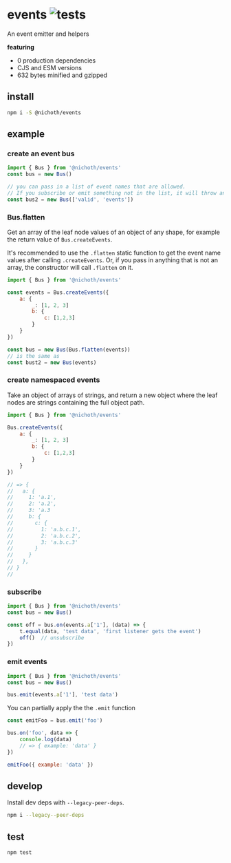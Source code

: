 # events ![tests](https://github.com/nichoth/events/actions/workflows/nodejs.yml/badge.svg)
An event emitter and helpers

__featuring__
* 0 production dependencies
* CJS and ESM versions
* 632 bytes minified and gzipped

## install
```bash
npm i -S @nichoth/events
```

## example

### create an event bus
```js
import { Bus } from '@nichoth/events'
const bus = new Bus()

// you can pass in a list of event names that are allowed.
// If you subscribe or emit something not in the list, it will throw an error.
const bus2 = new Bus(['valid', 'events'])
```

### Bus.flatten
Get an array of the leaf node values of an object of any shape, for example the return value of `Bus.createEvents`.

It's recommended to use the `.flatten` static function to get the event name values after calling `.createEvents`. Or, if you pass in anything that is not an array, the constructor will call `.flatten` on it.
```js
import { Bus } from '@nichoth/events'

const events = Bus.createEvents({
    a: {
        _: [1, 2, 3]
        b: {
            c: [1,2,3]
        }
    }
})

const bus = new Bus(Bus.flatten(events))
// is the same as
const bust2 = new Bus(events)
```

### create namespaced events
Take an object of arrays of strings, and return a new object where the leaf nodes are strings containing the full object path.

```js
import { Bus } from '@nichoth/events'

Bus.createEvents({
    a: {
        _: [1, 2, 3]
        b: {
            c: [1,2,3]
        }
    }
})

// => {
//   a: {
//     1: 'a.1',
//     2: 'a.2',
//     3: 'a.3
//     b: {
//       c: {
//         1: 'a.b.c.1',
//         2: 'a.b.c.2',
//         3: 'a.b.c.3'
//       }
//     }
//   },
// }
//
```

### subscribe
```js
import { Bus } from '@nichoth/events'
const bus = new Bus()

const off = bus.on(events.a['1'], (data) => {
    t.equal(data, 'test data', 'first listener gets the event')
    off()  // unsubscribe
})
```

### emit events
```js
import { Bus } from '@nichoth/events'
const bus = new Bus()

bus.emit(events.a['1'], 'test data')
```

You can partially apply the the `.emit` function
```js
const emitFoo = bus.emit('foo')

bus.on('foo', data => {
    console.log(data)
    // => { example: 'data' }
})

emitFoo({ example: 'data' })

```

## develop
Install dev deps with `--legacy-peer-deps`. 

```bash
npm i --legacy--peer-deps
```

## test
```bash
npm test
```
